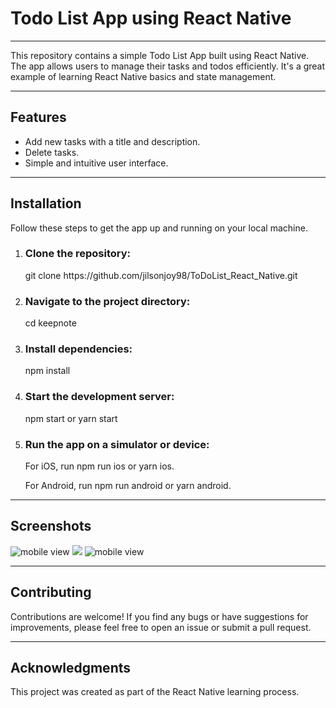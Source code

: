 <div>
  
<h1>Todo List App using React Native</h1>
<hr/>
<div>
 <p>This repository contains a simple Todo List App built using React Native. The app allows users to manage their tasks and todos efficiently. It's a great example of learning React Native basics and state management.</p> 
</div>
<hr/>

<h2> Features</h2>
<div>
  <ul>
    <li>
      Add new tasks with a title and description.
    </li>
    <li>
     Delete tasks.
    </li>
    <li>
    Simple and intuitive user interface.
    </li>
  </ul>
  <hr/> 
</div>

<div>
<h2> Installation</h2>
  <p>Follow these steps to get the app up and running on your local machine.</p>
  <ol>
    <li>
     <h3>Clone the repository:</h3>
      <p>
        git clone https://github.com/jilsonjoy98/ToDoList_React_Native.git
      </p>
    </li>
    <li>
     <h3>Navigate to the project directory:</h3>
      <p>
        cd keepnote
      </p>
    </li>
    <li>
     <h3>Install dependencies:</h3>
      <p>
        npm install
      </p>
    </li>
    <li>
     <h3>Start the development server:</h3>
      <p>
        npm start  or  yarn start
      </p>
    </li>
    <li>
     <h3>Run the app on a simulator or device:</h3>
      <p>
        For iOS, run npm run ios or yarn ios.
      </p>
      <p>
For Android, run npm run android or yarn android.
      </p>
    </li>
   
  </ol>
</div>
<hr/>
<div>
  <h2> Screenshots</h2>
  <img src='https://i.pinimg.com/564x/48/e2/56/48e256ec6eb456f013a3443c2593f720.jpg' alt='mobile view'/>
  <img src='https://i.pinimg.com/564x/a9/83/77/a98377241fb1e97bfe91073ab6d36064.jpg'/>
  <img src='https://i.pinimg.com/564x/d1/ed/43/d1ed43b80292a8d7459ab2b2d08ace9b.jpg' alt='mobile view'/>
</div>
<hr/>
<div>
  <h2>Contributing</h2>
  <p>Contributions are welcome! If you find any bugs or have suggestions for improvements, please feel free to open an issue or submit a pull request.</p>
</div>

<hr/>
<div>
  <h2>Acknowledgments</h2>
  <p>This project was created as part of the React Native learning process. </p>
</div>

</div>
